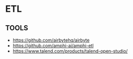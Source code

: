 <h1>ETL</h1>
<h2>TOOLS</h2>
<ul>
<li><a href="https://github.com/airbytehq/airbyte">https://github.com/airbytehq/airbyte</a></li>
<li><a href="https://github.com/amphi-ai/amphi-etl">https://github.com/amphi-ai/amphi-etl</a></li>
<li><a href="https://www.talend.com/products/talend-open-studio/">https://www.talend.com/products/talend-open-studio/</a></li>
</ul>